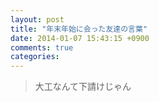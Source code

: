 ```yaml
---
layout: post
title: "年末年始に会った友達の言葉"
date: 2014-01-07 15:43:15 +0900
comments: true
categories:
---
```


> 大工なんて下請けじゃん
